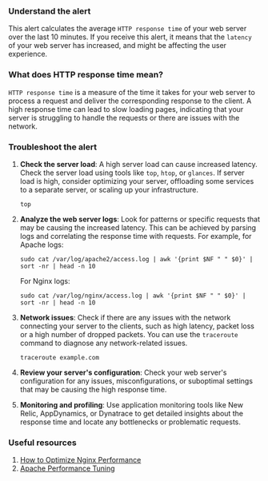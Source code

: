 ### Understand the alert

This alert calculates the average `HTTP response time` of your web server over the last 10 minutes. If you receive this alert, it means that the `latency` of your web server has increased, and might be affecting the user experience.

### What does HTTP response time mean?

`HTTP response time` is a measure of the time it takes for your web server to process a request and deliver the corresponding response to the client. A high response time can lead to slow loading pages, indicating that your server is struggling to handle the requests or there are issues with the network.

### Troubleshoot the alert

1. **Check the server load**: A high server load can cause increased latency. Check the server load using tools like `top`, `htop`, or `glances`. If server load is high, consider optimizing your server, offloading some services to a separate server, or scaling up your infrastructure.

   ```
   top
   ```

2. **Analyze the web server logs**: Look for patterns or specific requests that may be causing the increased latency. This can be achieved by parsing logs and correlating the response time with requests. For example, for Apache logs:

   ```
   sudo cat /var/log/apache2/access.log | awk '{print $NF " " $0}' | sort -nr | head -n 10
   ```

   For Nginx logs:

   ```
   sudo cat /var/log/nginx/access.log | awk '{print $NF " " $0}' | sort -nr | head -n 10
   ```

3. **Network issues**: Check if there are any issues with the network connecting your server to the clients, such as high latency, packet loss or a high number of dropped packets. You can use the `traceroute` command to diagnose any network-related issues.

   ```
   traceroute example.com
   ```

4. **Review your server's configuration**: Check your web server's configuration for any issues, misconfigurations, or suboptimal settings that may be causing the high response time.

5. **Monitoring and profiling**: Use application monitoring tools like New Relic, AppDynamics, or Dynatrace to get detailed insights about the response time and locate any bottlenecks or problematic requests.

### Useful resources

1. [How to Optimize Nginx Performance](https://calomel.org/nginx.html)
2. [Apache Performance Tuning](https://httpd.apache.org/docs/2.4/misc/perf-tuning.html)
